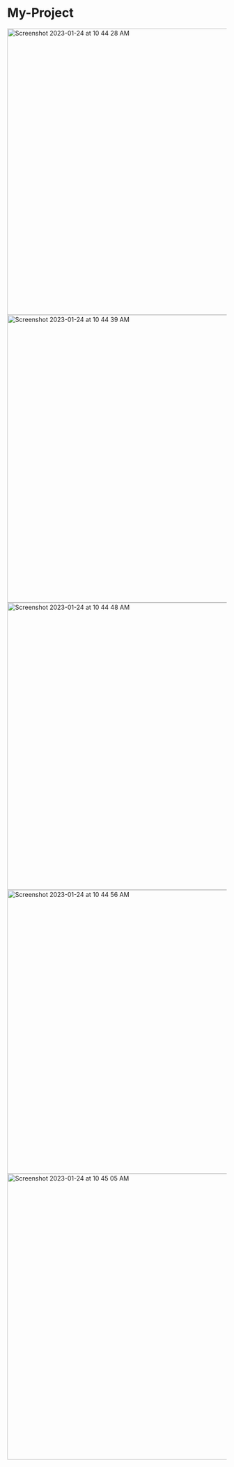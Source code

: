 # My-Project
<img width="656" alt="Screenshot 2023-01-24 at 10 44 28 AM" src="https://user-images.githubusercontent.com/46893308/214229917-31db4011-8df5-4cf2-84d2-8ff0670cb6e8.png">
<img width="659" alt="Screenshot 2023-01-24 at 10 44 39 AM" src="https://user-images.githubusercontent.com/46893308/214229928-a9abbd85-0bfe-4a18-8168-4cf58ff83525.png">
<img width="658" alt="Screenshot 2023-01-24 at 10 44 48 AM" src="https://user-images.githubusercontent.com/46893308/214229938-c2302920-7bb8-454a-977d-649fcb999840.png">
<img width="650" alt="Screenshot 2023-01-24 at 10 44 56 AM" src="https://user-images.githubusercontent.com/46893308/214230049-7cc718d2-ce74-4bca-b15c-2d920dc29b19.png">
<img width="655" alt="Screenshot 2023-01-24 at 10 45 05 AM" src="https://user-images.githubusercontent.com/46893308/214230059-0000b560-4f67-4b9b-a79d-2346afbe7bcd.png">
